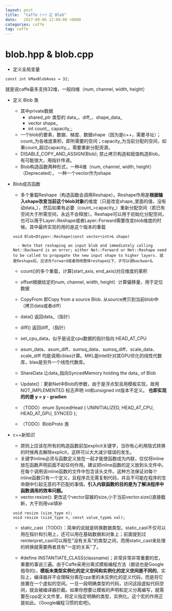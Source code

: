 ```yaml
---
layout: post
title:  "Caffe（一）之 Blob"
date:   2017-09-06 12:00:00 +0800
categories: caffe
tag: caffe
---
```



# blob.hpp & blob.cpp

- 定义全局变量
```
const int kMaxBlobAxes = 32;
```
就是说caffe最多支持32维，一般四维（num, channel, width, height）

- 定义 Blob 类
    - 其中private数据
        - shared\_ptr<SyncedMemory> 类型的 data_、diff_、shape_data_
        - vector<int> shape_
        - int count_, capacity_;
    - 一个blob的要素，数据、梯度、数据shape（因为是c++，需要寻址）；count_为各维度乘积，即所需要的空间；capacity_为当前分配的空间，如果count_超过capacity_，需要重新分配资源。
    - DISABLE_COPY_AND_ASSIGN(Blob); 禁止拷贝构造和赋值构造Blob，有可能很大，用指针传递。
    - Blob构造函数两种形式，一种4维（num, channel, width, height）（Deprecated）， 一种一个vector作为shape
- Blob成员函数
    - 多个重载Reshape（构造函数会调用Reshape）。Reshape作用是**根据输入shape改变当前这个blob对象**的维度（只是改变shape\_里面的值，没有动data\_），然后如果有必要（count\_>capacity\_）重新分配空间（若已有空间大于所需空间，永远不会释放）。Reshape可以用于初始化分配空间，也可以用于Layer::Reshape或者Layer::Forward需要改变blob维度的时候。其中最终实现的用的是这个版本的重载
    ```
    void Blob<Dtype>::Reshape(const vector<int>& shape)
    ```

        - Note that reshaping an input blob and immediately calling Net::Backward is an error; either Net::Forward or Net::Reshape need to be called to propagate the new input shape to higher layers. 就是Reshape后，应该先forward或者网络整体reshape以下，才可以调backward。

    - count()的多个重载，计算[start_axis, end_axis)对应维度的乘积
    - offset根据给定的num, channel, width, height）计算偏移量，用于定位数据
    - CopyFrom 即Copy from a source Blob. 从source拷贝到当前blob中（拷贝data或者diff）
    - data() 返回data_（指针）
    - diff() 返回diff_（指针）

    - set_cpu_data，似乎是设定cpu数据的指针指向 HEAD_AT_CPU

    - asum_data、asum_diff、sumsq_data、sumsq_diff、scale_data、scale_diff 均是调用cblas计算。MKL是intel针对其GPU优化的线性代数库，blas是另外一个线性代数库。
    - ShareData 让data_指向SyncedMemory holding the data_ of Blob
    - Update()：更新Net中Blob的参数，由于是浮点型且用模板实现，故用 NOT_IMPLEMENTED 标志声明 int和unsigned int版本不定义。 **也即实现的的是 y = y - gradien**
    - （TODO）enum SyncedHead { UNINITIALIZED, HEAD_AT_CPU, HEAD_AT_GPU, SYNCED };
    - （TODO）BlobProto 类

- c++新知识
    - 原则上应该在所有的构造函数前加explicit关键字，当你有心利用隐式转换的时候再去解除explicit，这样可以大大减少错误的发生。
    - 关键字inline必须与函数定义放在一起才能使函数成为内联，仅仅将inline放在函数声明前面不起任何作用。建议把inline函数的定义放到头文件中。在每个调用该inline函数的文件中包含该头文件。这种方法保证对每个inline函数只有一个定义，且程序员无需复制代码，并且不可能在程序的生命期中引起无意的不匹配的事情。**引入内联函数的目的是为了解决程序中函数调用的效率问题。**
    - vector.resize(): 更改这个vector容器的size,小于当前vector.size()直接截断，大于则用val填补
    ```
    void resize (size_type n);
    void resize (size_type n, const value_type& val);
    ```
    - static_cast（TODO）：简单的说就是转换数据类型。static_cast不仅可以用在指针和引用上，还可以用在基础数据和对象上；前面提到过reinterpret_cast可以用在"没有关系"的类型之间，而用static_cast来处理的转换就需要两者具有"一定的关系"了。

    - #define INSTANTIATE_CLASS(classname)；非常非常非常重要的宏，重要的事说三遍。由于Caffe采用分离式模板编程方法（据说也是Google倡导的)，**模板未类型实例化的定义空间和实例化的定义空间是不同的**。实际上，编译器并不会理睬分离在cpp里的未实例化的定义代码，而是将它放置在一个虚拟的空间。一旦一段明确类型的代码，访问这段虚拟代码空间，就会被编译器拦截。如果你想要让模板的声明和定义分离编写，就需要在cpp定义文件里，将定义指定明确的类型，实例化。这个宏的作用正是如此。（Google编程习惯的宏吧)。
